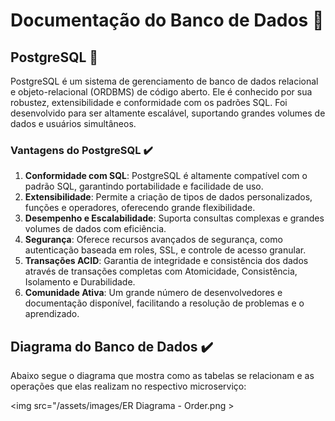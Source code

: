 # Documentação do Banco de Dados 💾

## PostgreSQL 💾

PostgreSQL é um sistema de gerenciamento de banco de dados relacional e objeto-relacional (ORDBMS) de código aberto. Ele é conhecido por sua robustez, extensibilidade e conformidade com os padrões SQL. Foi desenvolvido para ser altamente escalável, suportando grandes volumes de dados e usuários simultâneos.

### Vantagens do PostgreSQL ✔️

1. **Conformidade com SQL**: PostgreSQL é altamente compatível com o padrão SQL, garantindo portabilidade e facilidade de uso.
2. **Extensibilidade**: Permite a criação de tipos de dados personalizados, funções e operadores, oferecendo grande flexibilidade.
3. **Desempenho e Escalabilidade**: Suporta consultas complexas e grandes volumes de dados com eficiência.
4. **Segurança**: Oferece recursos avançados de segurança, como autenticação baseada em roles, SSL, e controle de acesso granular.
5. **Transações ACID**: Garantia de integridade e consistência dos dados através de transações completas com Atomicidade, Consistência, Isolamento e Durabilidade.
6. **Comunidade Ativa**: Um grande número de desenvolvedores e documentação disponível, facilitando a resolução de problemas e o aprendizado.

## Diagrama do Banco de Dados ✔️

Abaixo segue o diagrama que mostra como as tabelas se relacionam e as operações que elas realizam no respectivo microserviço:

<img src="/assets/images/ER Diagrama - Order.png >

